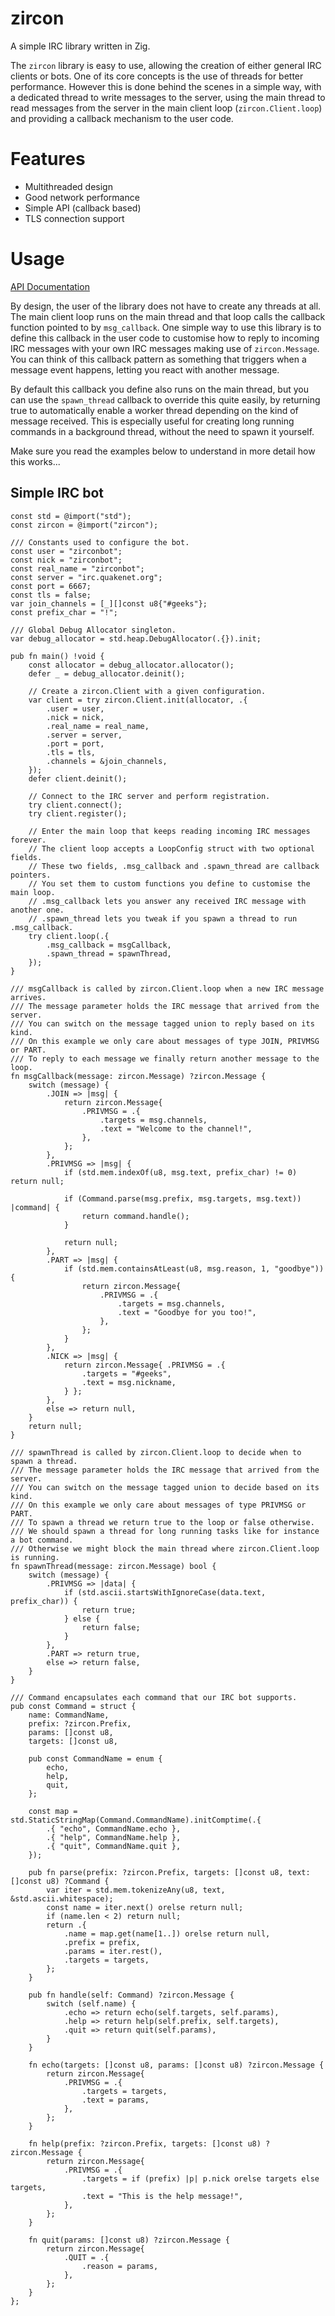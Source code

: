 # zircon

A simple IRC library written in Zig.

The `zircon` library is easy to use, allowing the creation of either general IRC clients or bots. One of its core concepts is the use of threads for better performance. However this is done behind the scenes in a simple way, with a dedicated thread to write messages to the server, using the main thread to read messages from the server in the main client loop (`zircon.Client.loop`) and providing a callback mechanism to the user code.

# Features

* Multithreaded design
* Good network performance
* Simple API (callback based)
* TLS connection support

# Usage

[API Documentation](https://vascocosta.github.io/zircon/)

By design, the user of the library does not have to create any threads at all. The main client loop runs on the main thread and that loop calls the callback function pointed to by `msg_callback`. One simple way to use this library is to define this callback in the user code to customise how to reply to incoming IRC messages with your own IRC messages making use of `zircon.Message`. You can think of this callback pattern as something that triggers when a message event happens, letting you react with another message.

By default this callback you define also runs on the main thread, but you can use the `spawn_thread` callback to override this quite easily, by returning true to automatically enable a worker thread depending on the kind of message received. This is especially useful for creating long running commands in a background thread, without the need to spawn it yourself.

Make sure you read the examples below to understand in more detail how this works...

## Simple IRC bot

```zig
const std = @import("std");
const zircon = @import("zircon");

/// Constants used to configure the bot.
const user = "zirconbot";
const nick = "zirconbot";
const real_name = "zirconbot";
const server = "irc.quakenet.org";
const port = 6667;
const tls = false;
var join_channels = [_][]const u8{"#geeks"};
const prefix_char = "!";

/// Global Debug Allocator singleton.
var debug_allocator = std.heap.DebugAllocator(.{}).init;

pub fn main() !void {
    const allocator = debug_allocator.allocator();
    defer _ = debug_allocator.deinit();

    // Create a zircon.Client with a given configuration.
    var client = try zircon.Client.init(allocator, .{
        .user = user,
        .nick = nick,
        .real_name = real_name,
        .server = server,
        .port = port,
        .tls = tls,
        .channels = &join_channels,
    });
    defer client.deinit();

    // Connect to the IRC server and perform registration.
    try client.connect();
    try client.register();

    // Enter the main loop that keeps reading incoming IRC messages forever.
    // The client loop accepts a LoopConfig struct with two optional fields.
    // These two fields, .msg_callback and .spawn_thread are callback pointers.
    // You set them to custom functions you define to customise the main loop.
    // .msg_callback lets you answer any received IRC message with another one.
    // .spawn_thread lets you tweak if you spawn a thread to run .msg_callback.
    try client.loop(.{
        .msg_callback = msgCallback,
        .spawn_thread = spawnThread,
    });
}

/// msgCallback is called by zircon.Client.loop when a new IRC message arrives.
/// The message parameter holds the IRC message that arrived from the server.
/// You can switch on the message tagged union to reply based on its kind.
/// On this example we only care about messages of type JOIN, PRIVMSG or PART.
/// To reply to each message we finally return another message to the loop.
fn msgCallback(message: zircon.Message) ?zircon.Message {
    switch (message) {
        .JOIN => |msg| {
            return zircon.Message{
                .PRIVMSG = .{
                    .targets = msg.channels,
                    .text = "Welcome to the channel!",
                },
            };
        },
        .PRIVMSG => |msg| {
            if (std.mem.indexOf(u8, msg.text, prefix_char) != 0) return null;

            if (Command.parse(msg.prefix, msg.targets, msg.text)) |command| {
                return command.handle();
            }

            return null;
        },
        .PART => |msg| {
            if (std.mem.containsAtLeast(u8, msg.reason, 1, "goodbye")) {
                return zircon.Message{
                    .PRIVMSG = .{
                        .targets = msg.channels,
                        .text = "Goodbye for you too!",
                    },
                };
            }
        },
        .NICK => |msg| {
            return zircon.Message{ .PRIVMSG = .{
                .targets = "#geeks",
                .text = msg.nickname,
            } };
        },
        else => return null,
    }
    return null;
}

/// spawnThread is called by zircon.Client.loop to decide when to spawn a thread.
/// The message parameter holds the IRC message that arrived from the server.
/// You can switch on the message tagged union to decide based on its kind.
/// On this example we only care about messages of type PRIVMSG or PART.
/// To spawn a thread we return true to the loop or false otherwise.
/// We should spawn a thread for long running tasks like for instance a bot command.
/// Otherwise we might block the main thread where zircon.Client.loop is running.
fn spawnThread(message: zircon.Message) bool {
    switch (message) {
        .PRIVMSG => |data| {
            if (std.ascii.startsWithIgnoreCase(data.text, prefix_char)) {
                return true;
            } else {
                return false;
            }
        },
        .PART => return true,
        else => return false,
    }
}

/// Command encapsulates each command that our IRC bot supports.
pub const Command = struct {
    name: CommandName,
    prefix: ?zircon.Prefix,
    params: []const u8,
    targets: []const u8,

    pub const CommandName = enum {
        echo,
        help,
        quit,
    };

    const map = std.StaticStringMap(Command.CommandName).initComptime(.{
        .{ "echo", CommandName.echo },
        .{ "help", CommandName.help },
        .{ "quit", CommandName.quit },
    });

    pub fn parse(prefix: ?zircon.Prefix, targets: []const u8, text: []const u8) ?Command {
        var iter = std.mem.tokenizeAny(u8, text, &std.ascii.whitespace);
        const name = iter.next() orelse return null;
        if (name.len < 2) return null;
        return .{
            .name = map.get(name[1..]) orelse return null,
            .prefix = prefix,
            .params = iter.rest(),
            .targets = targets,
        };
    }

    pub fn handle(self: Command) ?zircon.Message {
        switch (self.name) {
            .echo => return echo(self.targets, self.params),
            .help => return help(self.prefix, self.targets),
            .quit => return quit(self.params),
        }
    }

    fn echo(targets: []const u8, params: []const u8) ?zircon.Message {
        return zircon.Message{
            .PRIVMSG = .{
                .targets = targets,
                .text = params,
            },
        };
    }

    fn help(prefix: ?zircon.Prefix, targets: []const u8) ?zircon.Message {
        return zircon.Message{
            .PRIVMSG = .{
                .targets = if (prefix) |p| p.nick orelse targets else targets,
                .text = "This is the help message!",
            },
        };
    }

    fn quit(params: []const u8) ?zircon.Message {
        return zircon.Message{
            .QUIT = .{
                .reason = params,
            },
        };
    }
};
```